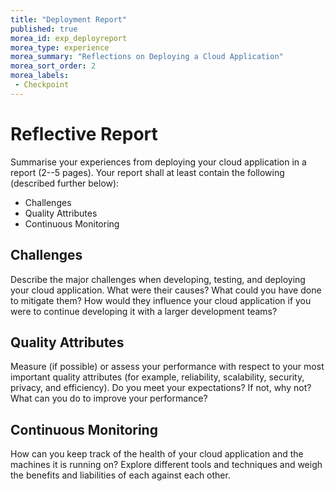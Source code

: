```yaml
---
title: "Deployment Report"
published: true
morea_id: exp_deployreport
morea_type: experience
morea_summary: "Reflections on Deploying a Cloud Application"
morea_sort_order: 2
morea_labels:
 - Checkpoint
---
```

# Reflective Report
Summarise your experiences from deploying your cloud application in a report (2--5 pages). Your report shall at least contain the following (described further below):

- Challenges
- Quality Attributes
- Continuous Monitoring


## Challenges
Describe the major challenges when developing, testing, and deploying your cloud application. What were their causes? What could you have done to mitigate them? How would they influence your cloud application if you were to continue developing it with a larger development teams?

## Quality Attributes
Measure (if possible) or assess your performance with respect to your most important quality attributes (for example, reliability, scalability, security, privacy, and efficiency). Do you meet your expectations? If not, why not? What can you do to improve your performance?

## Continuous Monitoring
How can you keep track of the health of your cloud application and the machines it is running on? Explore different tools and techniques and weigh the benefits and liabilities of each against each other.
